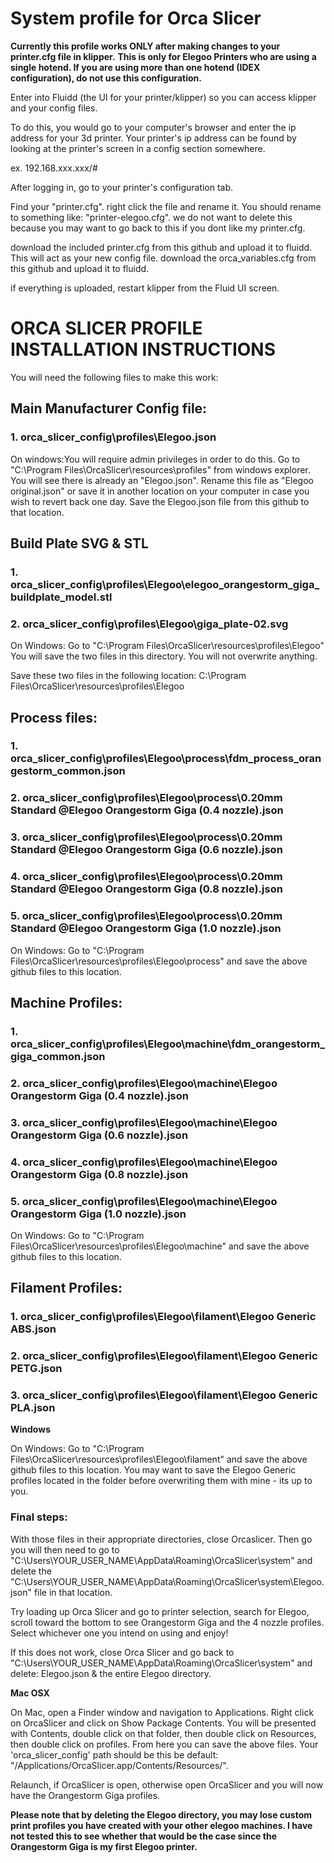 # System profile for Orca Slicer

**Currently this profile works ONLY after making changes to your printer.cfg file in klipper.**
**This is only for Elegoo Printers who are using a single hotend. If you are using more than one hotend (IDEX configuration), do not use this configuration.** 

Enter into Fluidd (the UI for your printer/klipper) so you can access klipper and your config files. 

To do this, you would go to your computer's browser and enter the ip address for your 3d printer. Your printer's ip address can be found by looking at the printer's screen in a config section somewhere. 

ex. 192.168.xxx.xxx/#

After logging in, go to your printer's configuration tab. 

Find your "printer.cfg". right click the file and rename it. You should rename to something like: "printer-elegoo.cfg". we do not want to delete this because you may want to go back to this if you dont like my printer.cfg. 

download the included printer.cfg from this github and upload it to fluidd. This will act as your new config file. 
download the orca_variables.cfg from this github and upload it to fluidd.

if everything is uploaded, restart klipper from the Fluid UI screen. 


# ORCA SLICER PROFILE INSTALLATION INSTRUCTIONS
You will need the following files to make this work:

## Main Manufacturer Config file:
### 1. orca_slicer_config\profiles\Elegoo.json

On windows:You will require admin privileges in order to do this.  Go to "C:\Program Files\OrcaSlicer\resources\profiles" from windows explorer. You will see there is already an "Elegoo.json". Rename this file as "Elegoo original.json" or save it in another location on your computer in case you wish to revert back one day. Save the Elegoo.json file from this github to that location. 

## Build Plate SVG & STL
### 1. orca_slicer_config\profiles\Elegoo\elegoo_orangestorm_giga_buildplate_model.stl
### 2. orca_slicer_config\profiles\Elegoo\giga_plate-02.svg

On Windows: Go to "C:\Program Files\OrcaSlicer\resources\profiles\Elegoo"
You will save the two files in this directory. You will not overwrite anything. 

Save these two files in the following location: 
C:\Program Files\OrcaSlicer\resources\profiles\Elegoo

## Process files:
### 1. orca_slicer_config\profiles\Elegoo\process\fdm_process_orangestorm_common.json
### 2. orca_slicer_config\profiles\Elegoo\process\0.20mm Standard @Elegoo Orangestorm Giga (0.4 nozzle).json
### 3. orca_slicer_config\profiles\Elegoo\process\0.20mm Standard @Elegoo Orangestorm Giga (0.6 nozzle).json
### 4. orca_slicer_config\profiles\Elegoo\process\0.20mm Standard @Elegoo Orangestorm Giga (0.8 nozzle).json
### 5. orca_slicer_config\profiles\Elegoo\process\0.20mm Standard @Elegoo Orangestorm Giga (1.0 nozzle).json

On Windows: Go to "C:\Program Files\OrcaSlicer\resources\profiles\Elegoo\process" and save the above github files to this location. 

## Machine Profiles:
### 1. orca_slicer_config\profiles\Elegoo\machine\fdm_orangestorm_giga_common.json
### 2. orca_slicer_config\profiles\Elegoo\machine\Elegoo Orangestorm Giga (0.4 nozzle).json
### 3. orca_slicer_config\profiles\Elegoo\machine\Elegoo Orangestorm Giga (0.6 nozzle).json
### 4. orca_slicer_config\profiles\Elegoo\machine\Elegoo Orangestorm Giga (0.8 nozzle).json
### 5. orca_slicer_config\profiles\Elegoo\machine\Elegoo Orangestorm Giga (1.0 nozzle).json

On Windows: Go to "C:\Program Files\OrcaSlicer\resources\profiles\Elegoo\machine" and save the above github files to this location. 

## Filament Profiles:
### 1. orca_slicer_config\profiles\Elegoo\filament\Elegoo Generic ABS.json
### 2. orca_slicer_config\profiles\Elegoo\filament\Elegoo Generic PETG.json
### 3. orca_slicer_config\profiles\Elegoo\filament\Elegoo Generic PLA.json


**Windows**

On Windows: Go to "C:\Program Files\OrcaSlicer\resources\profiles\Elegoo\filament" and save the above github files to this location. 
You may want to save the Elegoo Generic profiles located in the folder before overwriting them with mine - its up to you. 

### Final steps:
With those files in their appropriate directories, close Orcaslicer. Then go you will then need to go to "C:\Users\YOUR_USER_NAME\AppData\Roaming\OrcaSlicer\system" and delete the "C:\Users\YOUR_USER_NAME\AppData\Roaming\OrcaSlicer\system\Elegoo.json" file in that location. 

Try loading up Orca Slicer and go to printer selection, search for Elegoo, scroll toward the bottom to see Orangestorm Giga and the 4 nozzle profiles. Select whichever one you intend on using and enjoy!

If this does not work, close Orca Slicer and go back to "C:\Users\YOUR_USER_NAME\AppData\Roaming\OrcaSlicer\system" and delete:
Elegoo.json & the entire Elegoo directory.

**Mac OSX**

On Mac, open a Finder window and navigation to Applications. Right click on OrcaSlicer and click on Show Package Contents. You will be presented with Contents, double click on that folder, then double click on Resources, then double click on profiles. From here you can save the above files. Your 'orca_slicer_config' path should be this be default: "/Applications/OrcaSlicer.app/Contents/Resources/".

Relaunch, if OrcaSlicer is open, otherwise open OrcaSlicer and you will now have the Orangestorm Giga profiles. 

**Please note that by deleting the Elegoo directory, you may lose custom print profiles you have created with your other elegoo machines. I have not tested this to see whether that would be the case since the Orangestorm Giga is my first Elegoo printer.** 


